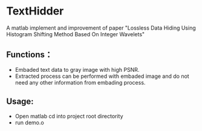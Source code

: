 # TextHidder

A matlab implement and improvement of paper "Lossless Data Hiding Using Histogram Shifting Method Based On Integer Wavelets"


## Functions：

* Embaded text data to gray image with high PSNR.
* Extracted process can be performed with embaded image and do not need any other information from embading process.

## Usage:

* Open matlab cd into project root directority
* run demo.o
